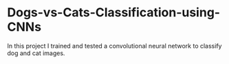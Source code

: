 # Dogs-vs-Cats-Classification-using-CNNs
In this project I trained and tested a convolutional neural network to classify dog and cat images.
